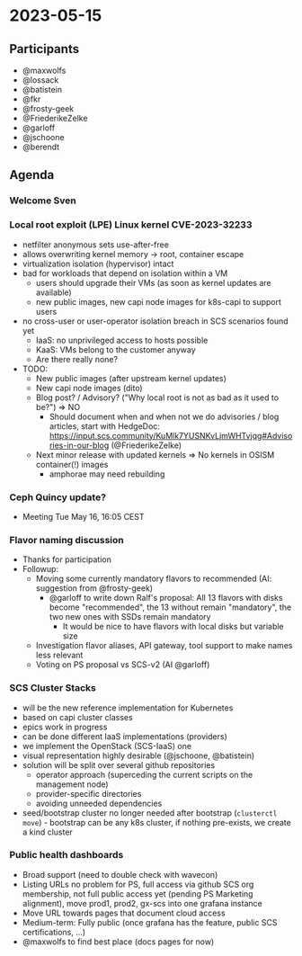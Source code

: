 # 2023-05-15

## Participants
* @maxwolfs
* @lossack
* @batistein
* @fkr
* @frosty-geek
* @FriederikeZelke
* @garloff
* @jschoone
* @berendt

## Agenda
### Welcome Sven

### Local root exploit (LPE) Linux kernel CVE-2023-32233
* netfilter anonymous sets use-after-free
* allows overwriting kernel memory -> root, container escape
* virtualization isolation (hypervisor) intact
* bad for workloads that depend on isolation within a VM
    * users should upgrade their VMs (as soon as kernel updates are available)
    * new public images, new capi node images for k8s-capi to support users
* no cross-user or user-operator isolation breach in SCS scenarios found yet
    * IaaS: no unprivileged access to hosts possible
    * KaaS: VMs belong to the customer anyway
    * Are there really none?
* TODO:
    * New public images (after upstream kernel updates)
    * New capi node images (dito)
    * Blog post? / Advisory? ("Why local root is not as bad as it used to be?") => NO
        * Should document when and when not we do advisories / blog articles, start with HedgeDoc: https://input.scs.community/KuMlk7YUSNKvLjmWHTvjqg#Advisories-in-our-blog (@FriederikeZelke)
    * Next minor release with updated kernels => No kernels in OSISM container(!) images
        * amphorae may need rebuilding

### Ceph Quincy update?
* Meeting Tue May 16, 16:05 CEST

### Flavor naming discussion
* Thanks for participation
* Followup:
    * Moving some currently mandatory flavors to recommended (AI: suggestion from @frosty-geek)
        * @garloff to write down Ralf's proposal: All 13 flavors with disks become "recommended", the 13 without remain "mandatory", the two new ones with SSDs remain mandatory
            * It would be nice to have flavors with local disks but variable size
    * Investigation flavor aliases, API gateway, tool support to make names less relevant
    * Voting on PS proposal vs SCS-v2 (AI @garloff)

### SCS Cluster Stacks
* will be the new reference implementation for Kubernetes
* based on capi cluster classes
* epics work in progress
* can be done different IaaS implementations (providers)
* we implement the OpenStack (SCS-IaaS) one
* visual representation highly desirable (@jschoone, @batistein)
* solution will be split over several github repositories
    * operator approach (superceding the current scripts on the management node)
    * provider-specific directories
    * avoiding unneeded dependencies
* seed/bootstrap cluster no longer needed after bootstrap (`clusterctl move`) - bootstrap can be any k8s cluster, if nothing pre-exists, we create a kind cluster

### Public health dashboards
* Broad support (need to double check with wavecon)
* Listing URLs no problem for PS, full access via github SCS org membership, not full public access yet (pending PS Marketing alignment), move prod1, prod2, gx-scs into one grafana instance
* Move URL towards pages that document cloud access
* Medium-term: Fully public (once grafana has the feature, public SCS certifications, ...)
* @maxwolfs to find best place (docs pages for now)
